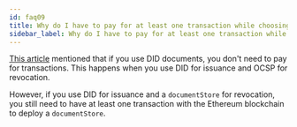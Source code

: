 ```yaml
---
id: faq09
title: Why do I have to pay for at least one transaction while choosing the DID method?
sidebar_label: Why do I have to pay for at least one transaction while choosing the DID method?
---
```


[This article](/docs/overview-section/overview#price) mentioned that if you use DID documents, you don't need to pay for transactions. This happens when you use DID for issuance and OCSP for revocation. 

However, if you use DID for issuance and a `documentStore` for revocation, you still need to have at least one transaction with the Ethereum blockchain to deploy a `documentStore`.
